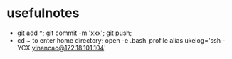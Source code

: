 # usefulnotes
- git add *; git commit -m 'xxx'; git push;
- cd ~ to enter home directory;
open -e .bash_profile
alias ukelog='ssh -YCX yinancao@172.18.101.104'
